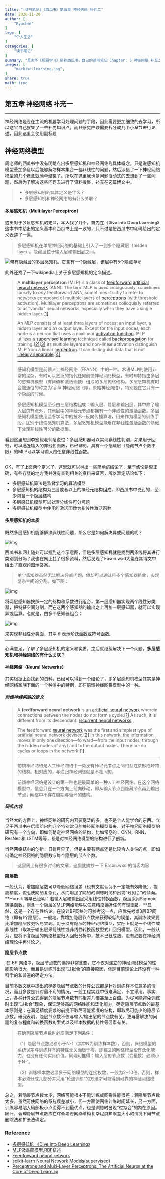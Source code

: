 ```yaml
---
title: "[读书笔记]《西瓜书》第五章 神经网络 补充二"
date: 2020-11-20
author: [
    "Ryuchen"
]
tags: [
    "个人生活"
]
categories: [
    "读书笔记"
]
summary: "周志华《机器学习》俗称西瓜书，自己的读书笔记 Chapter: 5 神经网络 补充二"
images: [
    "machine-learning.jpg",
]
share: true
math: true
---
```


## 第五章 神经网络 补充一

---

神经网络是现在主流的机器学习处理问题的手段，因此需要更加细致的去学习，所以这里自己搜集了一些补充知识点，而且感觉应该需要拆分成几个小章节进行论述，因此这里会使用副标题

## 神经网络模型

周老师的西瓜书中没有明确点出多层感知机和神经网络的具体概念，只是说感知机模型叠加多层以后能够解决样本集合一些非线性的问题，然后涉猎了一下神经网络模型的几个概念就简单结束了。所以在这里我也是问题驱动式的去想到了一些问题，然后为了解决这些问题去进行了资料搜集，补充在这篇博文中。

> - 多层感知机的具体定义是什么？
> - 多层感知机和神经网络的有什么关联？

#### 多层感知机（Multilayer Perceptron）

这里对于多层感知机的定义，本人找了几个，首先在《Dive into Deep Learning》这本书中给出的定义基本和西瓜书上是一致的，只不过是把西瓜书中明确给出的定义表述了一遍。

> 多层感知机在单层神经网络的基础上引入了一到多个隐藏层（hidden layer）。隐藏层位于输入层和输出层之间。

![带有隐藏层的多层感知机。它含有一个隐藏层，该层中有5个隐藏单元](https://cdn.jsdelivr.net/gh/Ryuchen/ImageBed@develop/2020/11/20/4ae26a3b81e124e6b3431b1e72b73245.webp)

此外还找了一下wikipedia上关于多层感知机的定义描述。

> A **multilayer perceptron** (MLP) is a class of [feedforward](https://en.wikipedia.org/wiki/Feedforward_neural_network) [artificial neural network](https://en.wikipedia.org/wiki/Artificial_neural_network) (ANN). The term MLP is used ambiguously, sometimes loosely to *any* feedforward ANN, sometimes strictly to refer to networks composed of multiple layers of [perceptrons](https://en.wikipedia.org/wiki/Perceptron) (with threshold activation). Multilayer perceptrons are sometimes colloquially referred to as "vanilla" neural networks, especially when they have a single hidden layer.[[1\]](https://en.wikipedia.org/wiki/Multilayer_perceptron#cite_note-1)
>
> An MLP consists of at least three layers of nodes: an input layer, a hidden layer and an output layer. Except for the input nodes, each node is a neuron that uses a nonlinear [activation function](https://en.wikipedia.org/wiki/Activation_function). MLP utilizes a [supervised learning](https://en.wikipedia.org/wiki/Supervised_learning) technique called [backpropagation](https://en.wikipedia.org/wiki/Backpropagation) for training.[[2\]](https://en.wikipedia.org/wiki/Multilayer_perceptron#cite_note-2)[[3\]](https://en.wikipedia.org/wiki/Multilayer_perceptron#cite_note-3) Its multiple layers and non-linear activation distinguish MLP from a linear [perceptron](https://en.wikipedia.org/wiki/Perceptron). It can distinguish data that is not [linearly separable](https://en.wikipedia.org/wiki/Linear_separability).[[4\]](https://en.wikipedia.org/wiki/Multilayer_perceptron#cite_note-Cybenko1989-4)
>
> ---
>
> 感知机模型是前馈人工神经网络（FFANN）中的一种。术语MLP的使用非常的混杂，有时可以宽泛的指代任何前馈神经网络模型，有时却特指由多层的感知机模型（有阈值和激活函数）组成的多层网络结构。多层感知机有时会被通俗的称之为‘香草’神经网络（即，原始神经网络），特别是在它只有一个隐层的时候。
>
> 多层感知机模型至少由三层结构组成：输入层、隐层和输出层。其中除了输入层的节点外，其他层中的神经元节点都拥有一个非线性的激活函数。多层感知机模型使用监督学习中的技术--反向传播算法，用来作为模型的训练手段。区别于线性感知机算法，多层感知机模型能够在非线性激活函数的基础下处理非线性可分的数据集。

看到这里想到李宏毅老师层说过：多层感知器可以实现非线性判别，如果用于回归，可以逼近输入的非线性函数，已经证明，具有一个隐藏层（隐藏节点个数不限）的MLP可以学习输入的任意非线性函数。

---

OK，有了上面两个定义了，这里就可以得出一些简单的结论了，至于结论是否正确，有些存疑的地方我并没有查到相关的资料来证否，所以暂定结论如下：

- 多层感知机算法是监督学习的算法模型
- 多层感知机的结构为三层或者以上的神经元结构组成，即西瓜书中说到的，至少包含一个隐层结构
- 多层感知机模型可以处理分线性可分问题
- 多层感知机模型中使用的激活函数为非线性激活函数

#### 多层感知机的本质

既然多层感知机能够解决非线性问题，那么它是如何解决异或问题的呢？

![img](https://cdn.jsdelivr.net/gh/Ryuchen/ImageBed@develop/2020/11/20/a53f54d046e00d778dfe65ede0427dc1.webp)

西瓜书和网上随处可以搜到这个示意图，但是多层感知机就是找到两条线将其进行类别划分吗？我也在网上找了很多资料，然后发现了Eason.wxd大佬在其博文中给出了直观的图示答案。

> 单个感知器虽然无法解决异或问题，但却可以通过将多个感知器组合，实现复杂空间的分割。如下图：

![img](https://cdn.jsdelivr.net/gh/Ryuchen/ImageBed@develop/2020/11/20/c2ac962bc1867ca0362bdd85314f41b5.webp)

将两层感知器按照一定的结构和系数进行组合，第一层感知器实现两个线性分类器，把特征空间分割，而在这两个感知器的输出之上再加一层感知器，就可以实现异或运算。也就是，由多个感知器组合：

![img](https://cdn.jsdelivr.net/gh/Ryuchen/ImageBed@develop/2020/11/20/2ff3c184f7149ffe4093b632067a08e3.webp)

来实现非线性分类面，其中 $\theta$ 表示阶跃函数或符号函数。

---

心满意足，了解了多层感知机的定义和实质，之后就继续解决下一个问题，**多层感知机和神经网络的有什么关联**？

#### 神经网络（Neural Networks）

其实根据上面找到的资料，已经可以得到一个结论了，即多层感知机模型其实是神经网络家族下面的一个种类中的特例，即在前馈神经网络模型中的一种。

##### 前馈神经网络的定义

> A **feedforward neural network** is an [artificial neural network](https://en.wikipedia.org/wiki/Artificial_neural_network) wherein connections between the nodes do *not* form a cycle.[[1\]](https://en.wikipedia.org/wiki/Feedforward_neural_network#cite_note-Zell1994p73-1) As such, it is different from its descendant: [recurrent neural networks](https://en.wikipedia.org/wiki/Recurrent_neural_network).
>
> The feedforward [neural network](https://en.wikipedia.org/wiki/Neural_network) was the first and simplest type of artificial neural network devised.[[2\]](https://en.wikipedia.org/wiki/Feedforward_neural_network#cite_note-2) In this network, the information moves in only one direction—forward—from the input nodes, through the hidden nodes (if any) and to the output nodes. There are no cycles or loops in the network.[[1\]](https://en.wikipedia.org/wiki/Feedforward_neural_network#cite_note-Zell1994p73-1)
>
> ---
>
> 前馈神经网络是人工神经网络中一类没有神经元节点之间相互连接形成环路的结构。相对应的，与递归神经网络就是不相同的。
>
> 前馈神经网络是设计的第一种也是最简单的一种人工神经网络。在这个网络模型中，信息只在一个方向上前向移动，即从输入节点到隐藏节点再到输出节点，网络中不存在周期与循环的结构。

##### 研究内容

当然大的方面上，神经网络的研究内容要宽泛的多，也不是个人能学会的东西。立足于西瓜书在后续给出的几个特别常见的神经网络模型看来，对于神经网络模型的研究有一个方向，即如何确定神经网络的结构，比如常见的：CNN，RNN，ResNet 和 LSTM等等，都是对神经网络模型的结构进行了创新。

当然网络结构的创新，日新月异了，但是主要有两点还是比较令人关注的点，即如何确定神经网络的隐层数与每个隐层的节点个数。

> 这里网上有很多讨论的文章，这里就摘抄一下 Eason.wxd 的博客内容

**隐层数**

​    一般认为，增加隐层数可以降低网络误差（也有文献认为不一定能有效降低），提高精度，但也使网络复杂化，从而增加了网络的训练时间和出现“过拟合”的倾向。**Hornik 等早已证明：若输入层和输出层采用线性转换函数，隐层采用Sigmoid转换函数，则含一个隐层的MLP网络能够以任意精度逼近任何有理函数。**显然，这是一个存在性结论。在设计BP网络时可参考这一点，应优先考虑3层BP网络（即有1个隐层）。一般地，靠增加隐层节点数来获得较低的误差，其训练效果要比增加隐层数更容易实现。对于没有隐层的神经网络模型，实际上就是一个线性或非线性（取决于输出层采用线性或非线性转换函数型式）回归模型。因此，一般认为，应将不含隐层的网络模型归入回归分析中，技术已很成熟，没有必要在神经网络理论中再讨论之。

**隐层节点数**

​    在 BP 网络中，隐层节点数的选择非常重要，它不仅对建立的神经网络模型的性能影响很大，而且是训练时出现“过拟合”的直接原因，但是目前理论上还没有一种科学的和普遍的确定方法。

​     目前多数文献中提出的确定隐层节点数的计算公式都是针对训练样本任意多的情况，而且多数是针对最不利的情况，一般工程实践中很难满足，不宜采用。事实上，各种计算公式得到的隐层节点数有时相差几倍甚至上百倍。为尽可能避免训练时出现“过拟合”现象，保证足够高的网络性能和泛化能力，确定隐层节点数的最基本原则是：在满足精度要求的前提下取尽可能紧凑的结构，即取尽可能少的隐层节点数。研究表明，隐层节点数不仅与输入/输出层的节点数有关，更与需解决的问题的复杂程度和转换函数的型式以及样本数据的特性等因素有关。

> 在确定隐层节点数时必须满足下列条件：
>
> （1）隐层节点数必须小于N-1（其中N为训练样本数），否则，网络模型的系统误差与训练样本的特性无关而趋于零，即建立的网络模型没有泛化能力，也没有任何实用价值。同理可推得：输入层的节点数（变量数）必须小于N-1。
>
> （2）训练样本数必须多于网络模型的连接权数，一般为2~10倍，否则，样本必须分成几部分并采用“轮流训练”的方法才可能得到可靠的神经网络模型。

总之，若隐层节点数太少，网络可能根本不能训练或网络性能很差；若隐层节点数太多，虽然可使网络的系统误差减小，但一方面使网络训练时间延长，另一方面，训练容易陷入局部极小点而得不到最优点，也是训练时出现“过拟合”的内在原因。因此，合理隐层节点数应在综合考虑网络结构复杂程度和误差大小的情况下用节点删除法和扩张法确定。

### Reference

- [多层感知机 《Dive into Deep Learning》](https://zh.d2l.ai/chapter_deep-learning-basics/mlp.html)
- [MLP及局部模型,RBF综述](https://eason.blog.csdn.net/article/details/50379410?utm_medium=distribute.pc_relevant.none-task-blog-BlogCommendFromBaidu-2.control&depth_1-utm_source=distribute.pc_relevant.none-task-blog-BlogCommendFromBaidu-2.control)
- [Feedforward neural network](https://en.wikipedia.org/wiki/Feedforward_neural_network)
- [scikit-learn Neural Network Models(supervised)](https://scikit-learn.org/stable/modules/neural_networks_supervised.html)
- [Perceptrons and Multi-Layer Perceptrons: The Artificial Neuron at the Core of Deep Learning](https://missinglink.ai/guides/neural-network-concepts/perceptrons-and-multi-layer-perceptrons-the-artificial-neuron-at-the-core-of-deep-learning/)